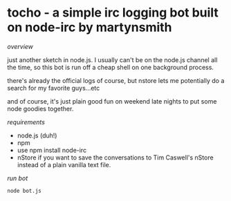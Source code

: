 # tocho - a simple irc logging bot built on node-irc by martynsmith

*overview*

just another sketch in node.js. I usually can't be on the node.js channel all the time, so this bot is run off a cheap shell on one background process.

there's already the official logs of course, but nstore lets me potentially do a search for my favorite guys...etc

and of course, it's just plain good fun on weekend late nights to put some node goodies together.

*requirements*

- node.js (duh!)
- npm
- use npm install node-irc
- nStore if you want to save the conversations to Tim Caswell's nStore instead of a plain vanilla text file.

*run bot*

`node bot.js`